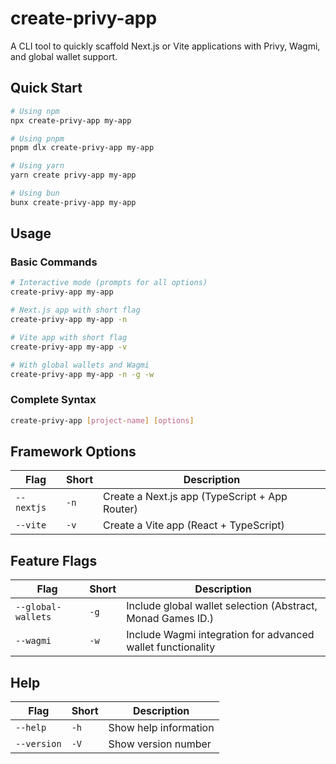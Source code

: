 # create-privy-app

A CLI tool to quickly scaffold Next.js or Vite applications with Privy, Wagmi, and global wallet support.

## Quick Start

```bash
# Using npm
npx create-privy-app my-app

# Using pnpm
pnpm dlx create-privy-app my-app

# Using yarn
yarn create privy-app my-app

# Using bun
bunx create-privy-app my-app
```

## Usage

### Basic Commands

```bash
# Interactive mode (prompts for all options)
create-privy-app my-app

# Next.js app with short flag
create-privy-app my-app -n

# Vite app with short flag
create-privy-app my-app -v

# With global wallets and Wagmi
create-privy-app my-app -n -g -w
```

### Complete Syntax

```bash
create-privy-app [project-name] [options]
```

## Framework Options

| Flag       | Short | Description                                    |
| ---------- | ----- | ---------------------------------------------- |
| `--nextjs` | `-n`  | Create a Next.js app (TypeScript + App Router) |
| `--vite`   | `-v`  | Create a Vite app (React + TypeScript)         |

## Feature Flags

| Flag               | Short | Description                                                 |
| ------------------ | ----- | ----------------------------------------------------------- |
| `--global-wallets` | `-g`  | Include global wallet selection (Abstract, Monad Games ID.) |
| `--wagmi`          | `-w`  | Include Wagmi integration for advanced wallet functionality |

## Help

| Flag        | Short | Description           |
| ----------- | ----- | --------------------- |
| `--help`    | `-h`  | Show help information |
| `--version` | `-V`  | Show version number   |
